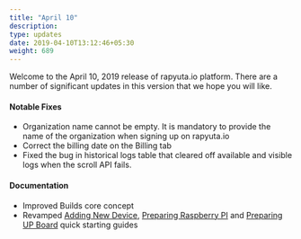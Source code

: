 ```yaml
---
title: "April 10"
description:
type: updates
date: 2019-04-10T13:12:46+05:30
weight: 689
---
```

Welcome to the April 10, 2019 release of rapyuta.io platform. There are a
number of significant updates in this version that we hope you will like.

#### Notable Fixes
* Organization name cannot be empty. It is mandatory to provide the name of
  the organization when signing up on rapyuta.io
* Correct the billing date on the Billing tab
* Fixed the bug in historical logs table that cleared off available and
  visible logs when the scroll API fails.

#### Documentation
* Improved Builds core concept
* Revamped [Adding New Device](/getting-started/add-new-device/),
  [Preparing Raspberry PI](/getting-started/prepare-raspberry-pi/)
  and [Preparing UP Board](/getting-started/prepare-up-board/) quick
  starting guides

